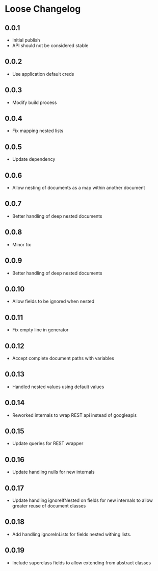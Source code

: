 # Loose Changelog

## 0.0.1
- Initial publish
- API should not be considered stable

## 0.0.2
- Use application default creds

## 0.0.3
- Modify build process

## 0.0.4
- Fix mapping nested lists

## 0.0.5
- Update dependency

## 0.0.6
- Allow nesting of documents as a map within another document

## 0.0.7
- Better handling of deep nested documents

## 0.0.8
- Minor fix

## 0.0.9
- Better handling of deep nested documents

## 0.0.10
- Allow fields to be ignored when nested

## 0.0.11
- Fix empty line in generator

## 0.0.12
- Accept complete document paths with variables

## 0.0.13
- Handled nested values using default values

## 0.0.14
- Reworked internals to wrap REST api instead of googleapis

## 0.0.15
- Update queries for REST wrapper

## 0.0.16
- Update handling nulls for new internals

## 0.0.17
- Update handling ignoreIfNested on fields for new internals to allow greater reuse of document classes

## 0.0.18
- Add handling ignoreInLists for fields nested withing lists.

## 0.0.19
- Include superclass fields to allow extending from abstract classes